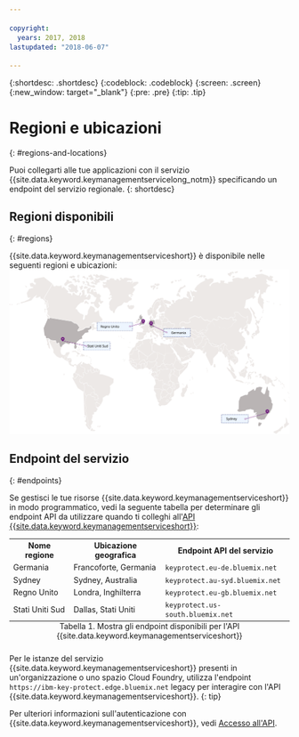 ```yaml
---

copyright:
  years: 2017, 2018
lastupdated: "2018-06-07"

---
```


{:shortdesc: .shortdesc}
{:codeblock: .codeblock}
{:screen: .screen}
{:new_window: target="_blank"}
{:pre: .pre}
{:tip: .tip}

# Regioni e ubicazioni
{: #regions-and-locations}

Puoi collegarti alle tue applicazioni con il servizio {{site.data.keyword.keymanagementservicelong_notm}} specificando un endpoint del servizio regionale.
{: shortdesc}

## Regioni disponibili
{: #regions}

{{site.data.keyword.keymanagementserviceshort}} è disponibile nelle seguenti regioni e ubicazioni:
![L'immagine mostra le regioni in cui è disponibile il servizio Key Protect.](images/world-map_min.svg)

## Endpoint del servizio
{: #endpoints}

Se gestisci le tue risorse {{site.data.keyword.keymanagementserviceshort}} in modo programmatico, vedi la seguente tabella per determinare gli endpoint API da utilizzare quando ti colleghi all'[API {{site.data.keyword.keymanagementserviceshort}}](https://console.bluemix.net/apidocs/639): 

<table>
    <tr>
        <th>Nome regione</th>
        <th>Ubicazione geografica</th>
        <th>Endpoint API del servizio</th>
    </tr>
    <tr>
        <td>Germania</td>
        <td>Francoforte, Germania</td>
        <td>
            <code>keyprotect.eu-de.bluemix.net</code>
        </td>
    </tr>
    <tr>
        <td>Sydney</td>
        <td>Sydney, Australia</td>
        <td>
            <code>keyprotect.au-syd.bluemix.net</code>
        </td>
    </tr>
    <tr>
        <td>Regno Unito</td>
        <td>Londra, Inghilterra</td>
        <td>
            <code>keyprotect.eu-gb.bluemix.net</code>
        </td>
    </tr>
    <tr>
        <td>Stati Uniti Sud</td>
        <td>Dallas, Stati Uniti</td>
        <td>
            <code>keyprotect.us-south.bluemix.net</code>
        </td>
    </tr>
    <caption style="caption-side:bottom;">Tabella 1. Mostra gli endpoint disponibili per l'API {{site.data.keyword.keymanagementserviceshort}}</caption>
</table>

Per le istanze del servizio {{site.data.keyword.keymanagementserviceshort}} presenti in un'organizzazione o uno spazio Cloud Foundry, utilizza l'endpoint `https://ibm-key-protect.edge.bluemix.net` legacy per interagire con l'API {{site.data.keyword.keymanagementserviceshort}}.
{: tip}

Per ulteriori informazioni sull'autenticazione con {{site.data.keyword.keymanagementserviceshort}}, vedi [Accesso all'API](/docs/services/keymgmt/keyprotect_authentication.html).
